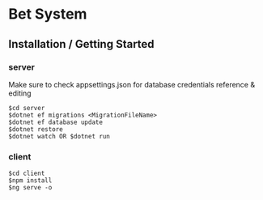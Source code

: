 # Bet System

## Installation / Getting Started

### server

Make sure to check appsettings.json for database credentials reference & editing

```
$cd server
$dotnet ef migrations <MigrationFileName>
$dotnet ef database update
$dotnet restore
$dotnet watch OR $dotnet run
```

### client

```
$cd client
$npm install
$ng serve -o
```
